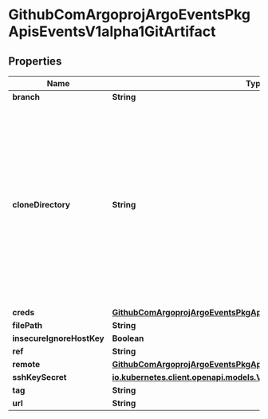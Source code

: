 

# GithubComArgoprojArgoEventsPkgApisEventsV1alpha1GitArtifact


## Properties

Name | Type | Description | Notes
------------ | ------------- | ------------- | -------------
**branch** | **String** |  |  [optional]
**cloneDirectory** | **String** | Directory to clone the repository. We clone complete directory because GitArtifact is not limited to any specific Git service providers. Hence we don&#39;t use any specific git provider client. |  [optional]
**creds** | [**GithubComArgoprojArgoEventsPkgApisEventsV1alpha1GitCreds**](GithubComArgoprojArgoEventsPkgApisEventsV1alpha1GitCreds.md) |  |  [optional]
**filePath** | **String** |  |  [optional]
**insecureIgnoreHostKey** | **Boolean** |  |  [optional]
**ref** | **String** |  |  [optional]
**remote** | [**GithubComArgoprojArgoEventsPkgApisEventsV1alpha1GitRemoteConfig**](GithubComArgoprojArgoEventsPkgApisEventsV1alpha1GitRemoteConfig.md) |  |  [optional]
**sshKeySecret** | [**io.kubernetes.client.openapi.models.V1SecretKeySelector**](io.kubernetes.client.openapi.models.V1SecretKeySelector.md) |  |  [optional]
**tag** | **String** |  |  [optional]
**url** | **String** |  |  [optional]



